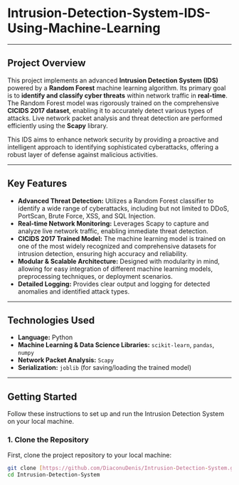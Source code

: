 # Intrusion-Detection-System-IDS-Using-Machine-Learning


---

## Project Overview

This project implements an advanced **Intrusion Detection System (IDS)** powered by a **Random Forest** machine learning algorithm. Its primary goal is to **identify and classify cyber threats** within network traffic in **real-time**. The Random Forest model was rigorously trained on the comprehensive **CICIDS 2017 dataset**, enabling it to accurately detect various types of attacks. Live network packet analysis and threat detection are performed efficiently using the **Scapy** library.

This IDS aims to enhance network security by providing a proactive and intelligent approach to identifying sophisticated cyberattacks, offering a robust layer of defense against malicious activities.

---

## Key Features

* **Advanced Threat Detection:** Utilizes a Random Forest classifier to identify a wide range of cyberattacks, including but not limited to DDoS, PortScan, Brute Force, XSS, and SQL Injection.
* **Real-time Network Monitoring:** Leverages Scapy to capture and analyze live network traffic, enabling immediate threat detection.
* **CICIDS 2017 Trained Model:** The machine learning model is trained on one of the most widely recognized and comprehensive datasets for intrusion detection, ensuring high accuracy and reliability.
* **Modular & Scalable Architecture:** Designed with modularity in mind, allowing for easy integration of different machine learning models, preprocessing techniques, or deployment scenarios.
* **Detailed Logging:** Provides clear output and logging for detected anomalies and identified attack types.

---

## Technologies Used

* **Language:** Python
* **Machine Learning & Data Science Libraries:** `scikit-learn`, `pandas`, `numpy`
* **Network Packet Analysis:** `Scapy`
* **Serialization:** `joblib` (for saving/loading the trained model)

---

## Getting Started

Follow these instructions to set up and run the Intrusion Detection System on your local machine.

### 1. Clone the Repository

First, clone the project repository to your local machine:

```bash
git clone [https://github.com/DiaconuDenis/Intrusion-Detection-System.git](https://github.com/DiaconuDenis/Intrusion-Detection-System.git)
cd Intrusion-Detection-System

